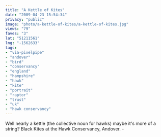 ```yaml
---
title: "A Kettle of Kites"
date: "2009-04-23 15:54:34"
privacy: "public"
image: "photo/a-kettle-of-kites/a-kettle-of-kites.jpg"
views: "79"
faves: "3"
lat: "51211561"
lng: "-1562633"
tags:
- "via-pixelpipe"
- "andover"
- "bird"
- "conservancy"
- "england"
- "hampshire"
- "hawk"
- "kite"
- "portrait"
- "raptor"
- "trust"
- "uk"
- "hawk conservancy"
---
```

Well nearly a kettle (the collective noun for hawks) maybe it's more of a string? Black Kites at the Hawk Conservancy, Andover. - <a href="/photos/2009/04/23/a-kettle-of-kites"></a>

